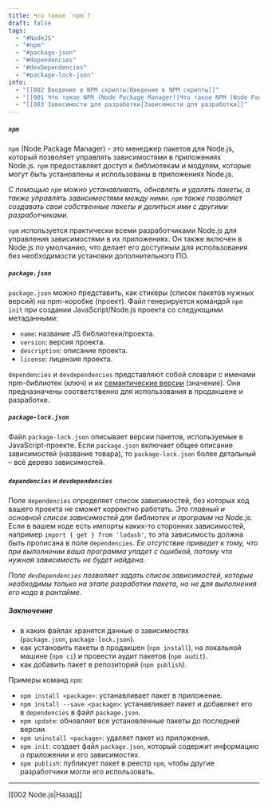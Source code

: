 ```yaml
---
title: Что такое `npm`?
draft: false
tags:
  - "#NodeJS"
  - "#npm"
  - "#package-json"
  - "#dependencies"
  - "#devDependencies"
  - "#package-lock-json"
info:
  - "[[002 Введение в NPM скрипты|Введение в NPM скрипты]]"
  - "[[001 Что такое NPM (Node Package Manager)|Что такое NPM (Node Package Manager)]]"
  - "[[003 Зависимости для разработки|Зависимости для разработки]]"
---
```

##### `npm`

`npm` (Node Package Manager) - это менеджер пакетов для Node.js, который позволяет управлять зависимостями в приложениях Node.js. `npm` предоставляет доступ к библиотекам и модулям, которые могут быть установлены и использованы в приложениях Node.js.

_С помощью `npm` можно устанавливать, обновлять и удалять пакеты, а также управлять зависимостями между ними. `npm` также позволяет создавать свои собственные пакеты и делиться ими с другими разработчиками._

`npm` используется практически всеми разработчиками Node.js для управления зависимостями в их приложениях. Он также включен в Node.js по умолчанию, что делает его доступным для использования без необходимости установки дополнительного ПО.

##### `package.json`

`package.json` можно представить, как стикеры (список пакетов нужных версий) на npm-коробке (проект). Файл генерируется командой `npm init` при создании JavaScript/Node.js проекта со следующими метаданными:

- `name`: название JS библиотеки/проекта.
- `version`: версия проекта.
- `description`: описание проекта.
- `license`: лицензия проекта.

`dependencies` и `devdependencies` представляют собой словари с именами npm-библиотек (ключ) и их [семантические версии](https://semver.org/lang/ru/) (значение). Они предназначены соответственно для использования в продакшене и разработке.

##### `package-lock.json`

Файл `package-lock.json` описывает версии пакетов, используемые в JavaScript-проекте. Если `package.json` включает общее описание зависимостей (название товара), то `package-lock.json` более детальный – всё дерево зависимостей.

##### `dependencies` и `devdependencies`

Поле `dependencies` определяет список зависимостей, без которых код вашего проекта не сможет корректно работать. _Это главный и основной список зависимостей для библиотек и программ на Node.js._ Если в вашем коде есть импорты каких-то сторонних зависимостей, например `import { get } from 'lodash'`, то эта зависимость должна быть прописана в поле `dependencies`. _Ее отсутствие приведет к тому, что при выполнении ваша программа упадет с ошибкой, потому что нужная зависимость не будет найдена._

_Поле `devDependencies` позволяет задать список зависимостей, которые необходимы только на этапе разработки пакета, но не для выполнения его кода в рантайме._

##### Заключение

- в каких файлах хранятся данные о зависимостях (`package.json`, `package-lock.json`).
- как установить пакеты в продакшен (`npm install`), на локальной машине (`npm ci`) и провести аудит пакетов (`npm audit`).
- как добавить пакет в репозиторий (`npm publish`).

Примеры команд `npm`:

- `npm install <package>`: устанавливает пакет в приложение.
- `npm install --save <package>`: устанавливает пакет и добавляет его в `dependencies` в файл `package.json`.
- `npm update`: обновляет все установленные пакеты до последней версии.
- `npm uninstall <package>`: удаляет пакет из приложения.
- `npm init`: создает файл `package.json`, который содержит информацию о приложении и его зависимостях.
- `npm publish`: публикует пакет в реестр `npm`, чтобы другие разработчики могли его использовать.

---

[[002 Node.js|Назад]]